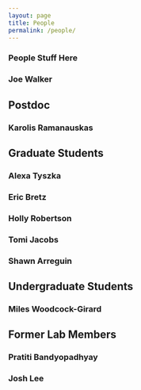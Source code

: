 ```yaml
---
layout: page
title: People
permalink: /people/
---
```


### People Stuff Here


### Joe Walker

## Postdoc

### Karolis Ramanauskas

## Graduate Students

### Alexa Tyszka

### Eric Bretz

### Holly Robertson

### Tomi Jacobs

### Shawn Arreguin

## Undergraduate Students

### Miles Woodcock-Girard

## Former Lab Members

### Pratiti Bandyopadhyay

### Josh Lee

